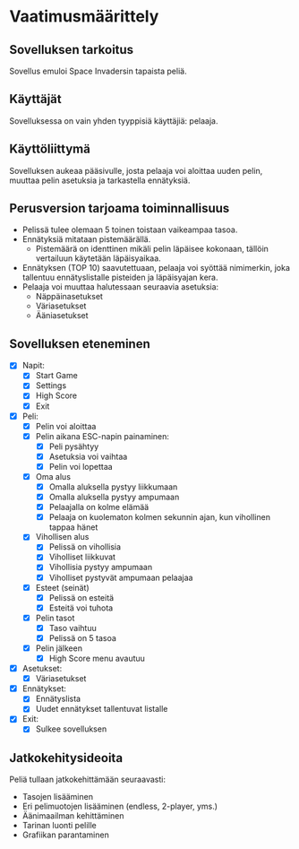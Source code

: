 # Vaatimusmäärittely

## Sovelluksen tarkoitus

Sovellus emuloi Space Invadersin tapaista peliä.

## Käyttäjät

Sovelluksessa on vain yhden tyyppisiä käyttäjiä: pelaaja.

## Käyttöliittymä

Sovelluksen aukeaa pääsivulle, josta pelaaja voi aloittaa uuden pelin, muuttaa pelin asetuksia ja tarkastella ennätyksiä.

## Perusversion tarjoama toiminnallisuus

- Pelissä tulee olemaan 5 toinen toistaan vaikeampaa tasoa.
- Ennätyksiä mitataan pistemäärällä.
  - Pistemäärä on identtinen mikäli pelin läpäisee kokonaan, tällöin vertailuun käytetään läpäisyaikaa.
- Ennätyksen (TOP 10) saavutettuaan, pelaaja voi syöttää nimimerkin, joka tallentuu ennätyslistalle pisteiden ja läpäisyajan kera.
- Pelaaja voi muuttaa halutessaan seuraavia asetuksia:
  - Näppäinasetukset
  - Väriasetukset
  - Ääniasetukset

## Sovelluksen eteneminen

   - [x] Napit:
     - [x] Start Game
     - [x] Settings
     - [x] High Score
     - [x] Exit
   - [x] Peli:
      - [x] Pelin voi aloittaa
      - [x] Pelin aikana ESC-napin painaminen:
        - [x] Peli pysähtyy
        - [x] Asetuksia voi vaihtaa
        - [x] Pelin voi lopettaa
      - [x] Oma alus
        - [x] Omalla aluksella pystyy liikkumaan
        - [x] Omalla aluksella pystyy ampumaan
        - [x] Pelaajalla on kolme elämää
        - [x] Pelaaja on kuolematon kolmen sekunnin ajan, kun vihollinen tappaa hänet
      - [x] Vihollisen alus
        - [x] Pelissä on vihollisia
        - [x] Viholliset liikkuvat
        - [x] Vihollisia pystyy ampumaan
        - [x] Viholliset pystyvät ampumaan pelaajaa
      - [x] Esteet (seinät)
        - [x] Pelissä on esteitä
        - [x] Esteitä voi tuhota
      - [x] Pelin tasot
        - [x] Taso vaihtuu
        - [x] Pelissä on 5 tasoa
      - [x] Pelin jälkeen
        - [x] High Score menu avautuu
   - [x] Asetukset:
      - [x] Väriasetukset
   - [x] Ennätykset:
      - [x] Ennätyslista
      - [x] Uudet ennätykset tallentuvat listalle
   - [x] Exit:
      - [x] Sulkee sovelluksen

## Jatkokehitysideoita

Peliä tullaan jatkokehittämään seuraavasti:

- Tasojen lisääminen
- Eri pelimuotojen lisääminen (endless, 2-player, yms.)
- Äänimaailman kehittäminen
- Tarinan luonti pelille
- Grafiikan parantaminen
